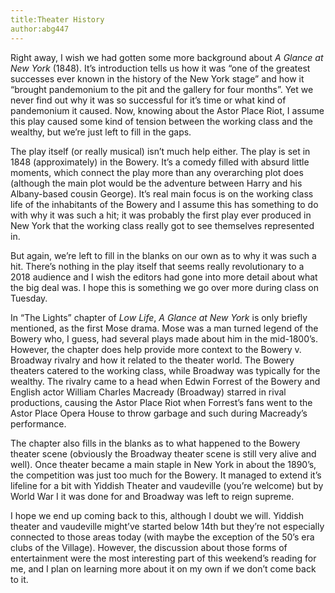 ```yaml
---
title:Theater History
author:abg447
---
```

Right away, I wish we had gotten some more background
about _A Glance at New York_ (1848). It’s
introduction tells us how it was
“one of the greatest successes ever known in
the history of the New York stage” and how it
“brought pandemonium to the pit and the
gallery for four months”. Yet we never
find out why it was so successful for it’s
time or what kind of pandemonium it caused.
Now, knowing about the Astor Place Riot, I
assume this play caused some kind of
tension between the working class and
the wealthy, but we’re just left to
fill in the gaps.

The play itself (or really musical) isn’t much help
either. The play is set in 1848 (approximately) in
the Bowery. It’s a comedy filled with absurd
little moments, which connect the play more
than any overarching plot does (although the
main plot would be the adventure between Harry
and his Albany-based cousin George). It’s real
main focus is on the working class life of the
inhabitants of the Bowery and I assume this has
something to do with why it was such a hit; it
was probably the first play ever produced in
New York that the working class really got to
see themselves represented in.

But again, we’re left to fill in the blanks on
our own as to why it was such a hit. There’s
nothing in the play itself that seems really
revolutionary to a 2018 audience and I wish the
editors had gone into more detail about what the
big deal was. I hope this is something we go over
more during class on Tuesday.

In “The Lights” chapter of _Low Life_,
_A Glance at New York_ is only briefly mentioned,
as the first Mose drama. Mose was a man turned
legend of the Bowery who, I guess, had several
plays made about him in the mid-1800’s. However,
the chapter does help provide more context to
the Bowery v. Broadway rivalry and how it related
to the theater world. The Bowery theaters catered
to the working class, while Broadway was typically
for the wealthy. The rivalry came to a head when
Edwin Forrest of the Bowery and English actor
William Charles Macready (Broadway) starred in
rival productions, causing the Astor Place Riot
when Forrest’s fans went to the Astor Place Opera
House to throw garbage and such during Macready’s
performance.

The chapter also fills in the blanks as to what
happened to the Bowery theater scene (obviously
the Broadway theater scene is still very alive
and well). Once theater became a main staple in
New York in about the 1890’s, the competition
was just too much for the Bowery. It managed to
extend it’s lifeline for a bit with Yiddish
Theater and vaudeville (you’re welcome) but
by World War I it was done for and Broadway
was left to reign supreme.

I hope we end up coming back to this, although I doubt
we will. Yiddish theater and vaudeville might’ve started
below 14th but they’re not especially connected to
those areas today (with maybe the exception of the
50’s era clubs of the Village). However, the
discussion about those forms of entertainment
were the most interesting part of this weekend’s
reading for me, and I plan on learning more about
it on my own if we don’t come back to it.

